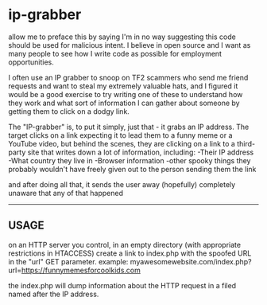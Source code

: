 # ip-grabber

allow me to preface this by saying I'm in no way suggesting this code
should be used for malicious intent. I believe in open source and I
want as many people to see how I write code as possible for employment
opportunities.

I often use an IP grabber to snoop on TF2 scammers who send me
friend requests and want to steal my extremely valuable hats, and I figured
it would be a good exercise to try writing one of these to understand how they
work and what sort of information I can gather about someone by getting them
to click on a dodgy link.

The "IP-grabber" is, to put it simply, just that - it grabs an IP address.
The target clicks on a link expecting it to lead them to a funny meme
or a YouTube video, but behind the scenes, they are clicking on a link to a third-party
site that writes down a lot of information, including:
    -Their IP address
    -What country they live in
    -Browser information
    -other spooky things they probably wouldn't have freely given out to the person sending them the link
    
and after doing all that, it sends the user away (hopefully) completely unaware that any of that happened

-----
USAGE
-----

on an HTTP server you control, in an empty directory (with appropriate restrictions in HTACCESS) create a link to index.php with the spoofed URL in the "url" GET parameter.
example:
myawesomewebsite.com/index.php?url=https://funnymemesforcoolkids.com

the index.php will dump information about the HTTP request in a filed named after the IP address.
